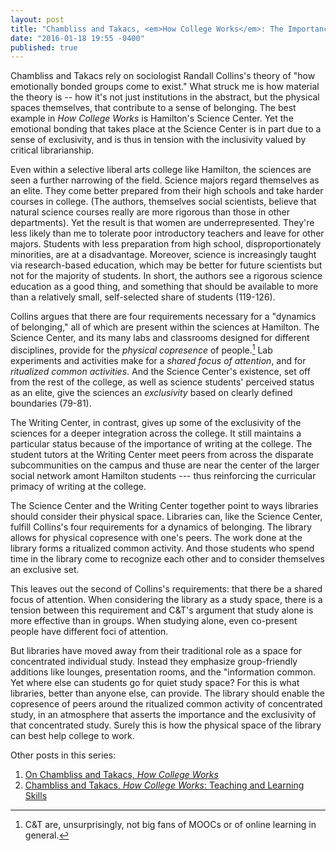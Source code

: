 ```yaml
---
layout: post
title: "Chambliss and Takacs, <em>How College Works</em>: The Importance of Place"
date: "2016-01-18 19:55 -0400"
published: true
---
```


Chambliss and Takacs rely on sociologist Randall Collins's theory of "how emotionally bonded groups come to exist." What struck me is how material the theory is -- how it's not just institutions in the abstract, but the physical spaces themselves, that contribute to a sense of belonging. The best example in _How College Works_ is Hamilton's Science Center. Yet the emotional bonding that takes place at the Science Center is in part due to a sense of exclusivity, and is thus in tension with the inclusivity valued by critical librarianship.

Even within a selective liberal arts college like Hamilton, the sciences are seen a further narrowing of the field. Science majors regard themselves as an elite. They come better prepared from their high schools and take harder courses in college. (The authors, themselves social scientists, believe that natural science courses really are more rigorous than those in other departments). Yet the result is that women are underrepresented. They're less likely than me to tolerate poor introductory teachers and leave for other majors. Students with less preparation from high school, disproportionately minorities, are at a disadvantage. Moreover, science is increasingly taught via research-based education, which may be better for future scientists but not for the majority of students. In short, the authors see a rigorous science education as a good thing, and something that should be available to more than a relatively small, self-selected share of students (119-126).

Collins argues that there are four requirements necessary for a "dynamics of belonging," all of which are present within the sciences at Hamilton. The Science Center, and its many labs and classrooms designed for different disciplines, provide for the _physical copresence_ of people.[^mooc] Lab experiments and activities make for a _shared focus of attention_, and for _ritualized common activities_. And the Science Center's existence, set off from the rest of the college, as well as science students' perceived status as an elite, give the sciences an _exclusivity_ based on clearly defined boundaries (79-81).

The Writing Center, in contrast, gives up some of the exclusivity of the sciences for a deeper integration across the college. It still maintains a particular status because of the importance of writing at the college. The student tutors at the Writing Center meet peers from across the disparate subcommunities on the campus and thuse are near the center of the larger social network amont Hamilton students --- thus reinforcing the curricular primacy of writing at the college.

The Science Center and the Writing Center together point to ways libraries should consider their physical space. Libraries can, like the Science Center, fulfill Collins's four requirements for a dynamics of belonging. The library allows for physical copresence with one's peers. The work done at the library forms a ritualized common activity. And those students who spend time in the library come to recognize each other and to consider themselves an exclusive set.

This leaves out the second of Collins's requirements: that there be a shared focus of attention. When considering the library as a study space, there is a tension between this requirement and C&T's argument that study alone is more effective than in groups. When studying alone, even co-present people have different foci of attention.

But libraries have moved away from their traditional role as a space for concentrated individual study. Instead they emphasize group-friendly additions like lounges, presentation rooms, and the "information common. Yet where else can students go for quiet study space? For this is what libraries, better than anyone else, can provide. The library should enable the copresence of peers around the ritualized common activity of concentrated study, in an atmosphere that asserts the importance and the exclusivity of that concentrated study. Surely this is how the physical space of the library can best help college to work.

Other posts in this series:  
1. [On Chambliss and Takacs, _How College Works_](http://www.joshuabeatty.info/2015/12/16/on-chambliss-takacs-how-college-works/)  
2. [Chambliss and Takacs, _How College Works_: Teaching and Learning Skills](http://www.joshuabeatty.info/2015/12/29/how-college-works-skills/)

[^mooc]: C&T are, unsurprisingly, not big fans of MOOCs or of online learning in general.
